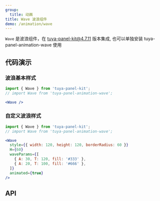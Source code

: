 ```yaml
---
group:
  title: 动画
title: Wave 波浪组件
demo: /animation/wave
---
```


<Desc>

`Wave` 是波浪组件，在 tuya-panel-kit@4.7.11 版本集成, 也可以单独安装 tuya-panel-animation-wave 使用

</Desc>

## 代码演示

### 波浪基本样式

```jsx
import { Wave } from 'tuya-panel-kit';
// import Wave from 'tuya-panel-animation-wave';

<Wave />
```

### 自定义波浪样式

```jsx
import { Wave } from 'tuya-panel-kit';
// import Wave from 'tuya-panel-animation-wave';

<Wave
  style={{ width: 120, height: 120, borderRadius: 60 }}
  H={60}
  waveParams={[
    { A: 30, T: 120, fill: '#333' },
    { A: 20, T: 100, fill: '#666' },
  ]}
  animated={true}
/>
```

## API 

<API src="../../../node_modules/tuya-panel-animation-wave/lib/index.d.ts" exports='["Wave"]'>